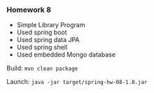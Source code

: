 ### Homework 8
- Simple Library Program
- Used spring boot
- Used spring data JPA
- Used spring shell
- Used embedded Mongo database

Build: `mvn clean package`

Launch: `java -jar target/spring-hw-08-1.0.jar`